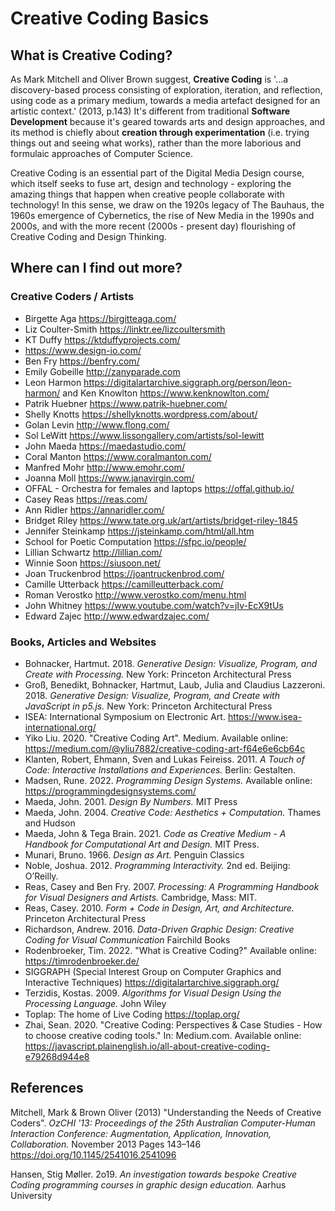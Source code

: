 # Creative Coding Basics

## What is Creative Coding?
As Mark Mitchell and Oliver Brown suggest, **Creative Coding** is '...a discovery-based process consisting of exploration, iteration, and reflection, using code as a primary medium, towards a media artefact designed for an artistic context.' (2013, p.143) It's different from traditional **Software Development** because it's geared towards arts and design approaches, and its method is chiefly about **creation through experimentation** (i.e. trying things out and seeing what works), rather than the more laborious and formulaic approaches of Computer Science. 

Creative Coding is an essential part of the Digital Media Design course, which itself seeks to fuse art, design and technology - exploring the amazing things that happen when creative people collaborate with technology! In this sense, we draw on the 1920s legacy of The Bauhaus, the 1960s emergence of Cybernetics, the rise of New Media in the 1990s and 2000s, and with the more recent (2000s - present day) flourishing of Creative Coding and Design Thinking. 

## Where can I find out more?
### Creative Coders / Artists

- Birgette Aga https://birgitteaga.com/
- Liz Coulter-Smith https://linktr.ee/lizcoultersmith
- KT Duffy https://ktduffyprojects.com/
- https://www.design-io.com/
- Ben Fry https://benfry.com/
- Emily Gobeille http://zanyparade.com
- Leon Harmon https://digitalartarchive.siggraph.org/person/leon-harmon/ and Ken Knowlton https://www.kenknowlton.com/
- Patrik Huebner https://www.patrik-huebner.com/
- Shelly Knotts https://shellyknotts.wordpress.com/about/
- Golan Levin http://www.flong.com/
- Sol LeWitt https://www.lissongallery.com/artists/sol-lewitt
- John Maeda https://maedastudio.com/
- Coral Manton https://www.coralmanton.com/
- Manfred Mohr http://www.emohr.com/
- Joanna Moll https://www.janavirgin.com/
- OFFAL - Orchestra for females and laptops https://offal.github.io/
- Casey Reas https://reas.com/
- Ann Ridler https://annaridler.com/
- Bridget Riley https://www.tate.org.uk/art/artists/bridget-riley-1845
- Jennifer Steinkamp https://jsteinkamp.com/html/all.htm
- School for Poetic Computation https://sfpc.io/people/
- Lillian Schwartz http://lillian.com/
- Winnie Soon https://siusoon.net/
- Joan Truckenbrod https://joantruckenbrod.com/
- Camille Utterback https://camilleutterback.com/
- Roman Verostko http://www.verostko.com/menu.html
- John Whitney https://www.youtube.com/watch?v=jIv-EcX9tUs
- Edward Zajec http://www.edwardzajec.com/

### Books, Articles and Websites

- Bohnacker, Hartmut. 2018. *Generative Design: Visualize, Program, and Create with Processing.* New York: Princeton Architectural Press
- Groß, Benedikt, Bohnacker, Hartmut, Laub, Julia and Claudius Lazzeroni. 2018. *Generative Design: Visualize, Program, and Create with JavaScript in p5.js.* New York: Princeton Architectural Press
- ISEA: International Symposium on Electronic Art. https://www.isea-international.org/
- Yiko Liu. 2020. "Creative Coding Art". Medium. Available online: https://medium.com/@yliu7882/creative-coding-art-f64e6e6cb64c
- Klanten, Robert, Ehmann, Sven and Lukas Feireiss. 2011. *A Touch of Code: Interactive Installations and Experiences.* Berlin: Gestalten.
- Madsen, Rune. 2022. *Programming Design Systems.* Available online: https://programmingdesignsystems.com/
- Maeda, John. 2001. *Design By Numbers.* MIT Press
- Maeda, John. 2004. *Creative Code: Aesthetics + Computation.* Thames and Hudson 
- Maeda, John & Tega Brain. 2021. *Code as Creative Medium - A Handbook for Computational Art and Design.* MIT Press.
- Munari, Bruno. 1966. *Design as Art.* Penguin Classics
- Noble, Joshua. 2012. *Programming Interactivity.* 2nd ed. Beijing: O’Reilly.
- Reas, Casey and Ben Fry. 2007. *Processing: A Programming Handbook for Visual Designers and Artists.* Cambridge, Mass: MIT.
- Reas, Casey. 2010. *Form + Code in Design, Art, and Architecture.* Princeton Architectural Press
- Richardson, Andrew. 2016. *Data-Driven Graphic Design: Creative Coding for Visual Communication* Fairchild Books
- Rodenbroeker, Tim. 2022. "What is Creative Coding?" Available online: https://timrodenbroeker.de/
- SIGGRAPH (Special Interest Group on Computer Graphics and Interactive Techniques) https://digitalartarchive.siggraph.org/
- Terzidis, Kostas. 2009. *Algorithms for Visual Design Using the Processing Language.* John Wiley 
- Toplap: The home of Live Coding https://toplap.org/
- Zhai, Sean. 2020. "Creative Coding: Perspectives & Case Studies - How to choose creative coding tools." In: Medium.com. Available online: https://javascript.plainenglish.io/all-about-creative-coding-e79268d944e8

## References
Mitchell, Mark & Brown Oliver (2013) "Understanding the Needs of Creative Coders". *OzCHI '13: Proceedings of the 25th Australian Computer-Human Interaction Conference: Augmentation, Application, Innovation, Collaboration.* November 2013 Pages 143–146 https://doi.org/10.1145/2541016.2541096

Hansen, Stig Møller. 2o19. *An investigation towards bespoke Creative Coding programming courses in graphic design education.* Aarhus University
